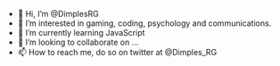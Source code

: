- 👋 Hi, I’m @DimplesRG
- 👀 I’m interested in gaming, coding, psychology and communications.
- 🌱 I’m currently learning JavaScript
- 💞️ I’m looking to collaborate on ...
- 📫 How to reach me, do so on twitter at @Dimples_RG

<!---
DimplesRG/DimplesRG is a ✨ special ✨ repository because its `README.md` (this file) appears on your GitHub profile.
You can click the Preview link to take a look at your changes.
--->
